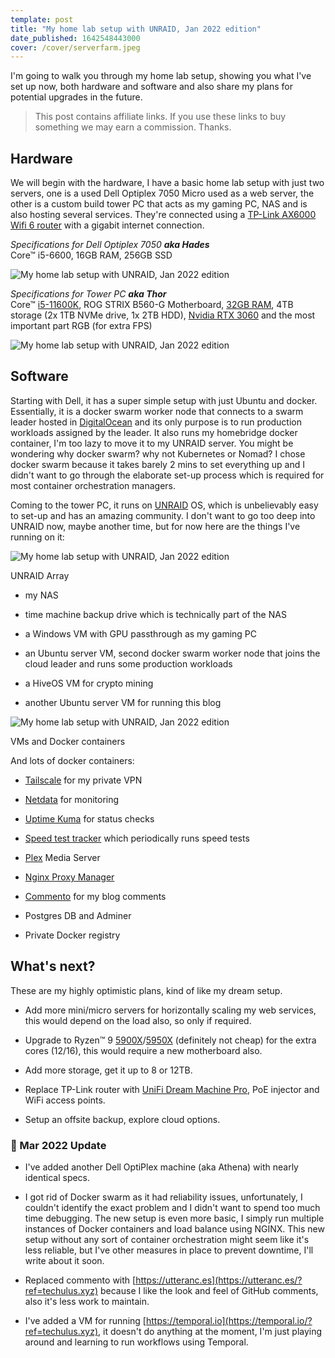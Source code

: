 ```yaml
---
template: post
title: "My home lab setup with UNRAID, Jan 2022 edition"
date_published: 1642548443000
cover: /cover/serverfarm.jpeg
---
```


I'm going to walk you through my home lab setup, showing you what I've set up now, both hardware and software and also share my plans for potential upgrades in the future.

> This post contains affiliate links. If you use these links to buy something we may earn a commission. Thanks.

## Hardware

We will begin with the hardware, I have a basic home lab setup with just two servers, one is a used Dell Optiplex 7050 Micro used as a web server, the other is a custom build tower PC that acts as my gaming PC, NAS and is also hosting several services. They're connected using a [TP-Link AX6000 Wifi 6 router](https://www.amazon.com/gp/product/B07L56SN8M/ref=as_li_qf_asin_il_tl?ie=UTF8&tag=dotvim-20&creative=9325&linkCode=as2&creativeASIN=B07L56SN8M&linkId=8cc2619585422add854b25143473a4fa&ref=techulus.xyz) with a gigabit internet connection.

*Specifications for Dell Optiplex 7050* ***aka Hades***  
Core™ i5-6600, 16GB RAM, 256GB SSD

![My home lab setup with UNRAID, Jan 2022 edition](/images/homelab-2022/1.png)

*Specifications for Tower PC* ***aka Thor***  
Core™ [i5-11600K](https://www.amazon.com/gp/product/B08X67YZBL/ref=as_li_qf_asin_il_tl?ie=UTF8&tag=dotvim-20&creative=9325&linkCode=as2&creativeASIN=B08X67YZBL&linkId=1a7a54da13a770d7c2a18c3808055718&ref=techulus.xyz), ROG STRIX B560-G Motherboard, [32GB RAM](https://amzn.to/3qEI816?ref=techulus.xyz), 4TB storage (2x 1TB NVMe drive, 1x 2TB HDD), [Nvidia RTX 3060](https://www.amazon.com/gp/product/B0971B5B1L/ref=as_li_qf_asin_il_tl?ie=UTF8&tag=dotvim-20&creative=9325&linkCode=as2&creativeASIN=B0971B5B1L&linkId=ffb81beb4594222b539bb0578eeb6317&ref=techulus.xyz) and the most important part RGB (for extra FPS)

![My home lab setup with UNRAID, Jan 2022 edition](/images/homelab-2022/2.jpeg)

## Software

Starting with Dell, it has a super simple setup with just Ubuntu and docker. Essentially, it is a docker swarm worker node that connects to a swarm leader hosted in [DigitalOcean](https://www.digitalocean.com/?refcode=aed42342d15d&utm_campaign=Referral_Invite&utm_medium=Referral_Program&utm_source=badge) and its only purpose is to run production workloads assigned by the leader. It also runs my homebridge docker container, I'm too lazy to move it to my UNRAID server. You might be wondering why docker swarm? why not Kubernetes or Nomad? I chose docker swarm because it takes barely 2 mins to set everything up and I didn't want to go through the elaborate set-up process which is required for most container orchestration managers.

Coming to the tower PC, it runs on [UNRAID](https://unraid.net/?ref=techulus.xyz) OS, which is unbelievably easy to set-up and has an amazing community. I don't want to go too deep into UNRAID now, maybe another time, but for now here are the things I've running on it:

![My home lab setup with UNRAID, Jan 2022 edition](/images/homelab-2022/3.png)

UNRAID Array

* my NAS
    
* time machine backup drive which is technically part of the NAS
    
* a Windows VM with GPU passthrough as my gaming PC
    
* an Ubuntu server VM, second docker swarm worker node that joins the cloud leader and runs some production workloads
    
* a HiveOS VM for crypto mining
    
* another Ubuntu server VM for running this blog
    

![My home lab setup with UNRAID, Jan 2022 edition](/images/homelab-2022/4.png)

VMs and Docker containers

And lots of docker containers:

* [Tailscale](https://tailscale.com/?ref=techulus.xyz) for my private VPN
    
* [Netdata](https://www.netdata.cloud/?ref=techulus.xyz) for monitoring
    
* [Uptime Kuma](https://github.com/louislam/uptime-kuma?ref=techulus.xyz) for status checks
    
* [Speed test tracker](https://github.com/henrywhitaker3/Speedtest-Tracker?ref=techulus.xyz) which periodically runs speed tests
    
* [Plex](https://www.plex.tv/?ref=techulus.xyz) Media Server
    
* [Nginx Proxy Manager](https://nginxproxymanager.com/?ref=techulus.xyz)
    
* [Commento](https://commento.io/?ref=techulus.xyz) for my blog comments
    
* Postgres DB and Adminer
    
* Private Docker registry
    

## What's next?

These are my highly optimistic plans, kind of like my dream setup.

* Add more mini/micro servers for horizontally scaling my web services, this would depend on the load also, so only if required.
    
* Upgrade to Ryzen™ 9 [5900X](https://www.amazon.com/gp/product/B08164VTWH/ref=as_li_qf_asin_il_tl?ie=UTF8&tag=dotvim-20&creative=9325&linkCode=as2&creativeASIN=B08164VTWH&linkId=5674bf08947f829512faaf95d99ff5d5&ref=techulus.xyz)/[5950X](https://www.amazon.com/gp/product/B0815Y8J9N/ref=as_li_qf_asin_il_tl?ie=UTF8&tag=dotvim-20&creative=9325&linkCode=as2&creativeASIN=B0815Y8J9N&linkId=1ee30dd750134fa546cbd4ec7792b90b&ref=techulus.xyz) (definitely not cheap) for the extra cores (12/16), this would require a new motherboard also.
    
* Add more storage, get it up to 8 or 12TB.
    
* Replace TP-Link router with [UniFi Dream Machine Pro](https://www.amazon.com/gp/product/B086967C9X/ref=as_li_qf_asin_il_tl?ie=UTF8&tag=dotvim-20&creative=9325&linkCode=as2&creativeASIN=B086967C9X&linkId=fb978c3c596b7aaf091b430d677e492b&ref=techulus.xyz), PoE injector and WiFi access points.
    
* Setup an offsite backup, explore cloud options.
    

### 🚨 Mar 2022 Update

* I've added another Dell OptiPlex machine (aka Athena) with nearly identical specs.
    
* I got rid of Docker swarm as it had reliability issues, unfortunately, I couldn't identify the exact problem and I didn't want to spend too much time debugging. The new setup is even more basic, I simply run multiple instances of Docker containers and load balance using NGINX. This new setup without any sort of container orchestration might seem like it's less reliable, but I've other measures in place to prevent downtime, I'll write about it soon.
    
* Replaced commento with [https://utteranc.es](https://utteranc.es/?ref=techulus.xyz) because I like the look and feel of GitHub comments, also it's less work to maintain.
    
* I've added a VM for running [https://temporal.io](https://temporal.io/?ref=techulus.xyz), it doesn't do anything at the moment, I'm just playing around and learning to run workflows using Temporal.